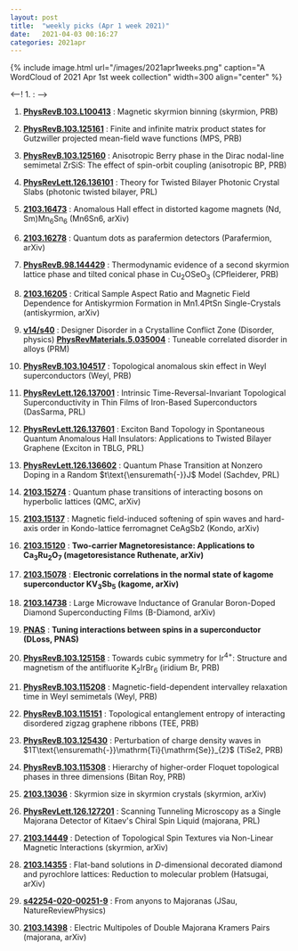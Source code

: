 ```yaml
---
layout: post
title:  "weekly picks (Apr 1 week 2021)"
date:   2021-04-03 00:16:27
categories: 2021apr
---
```


{% include image.html url="/images/2021apr1weeks.png" caption="A WordCloud of 2021 Apr 1st week collection" width=300 align="center" %}


<--! 1. **[]()** : -->

1. **[PhysRevB.103.L100413](https://link.aps.org/doi/10.1103/PhysRevB.103.L100413)** : Magnetic skyrmion binning (skyrmion, PRB)

1. **[PhysRevB.103.125161](https://link.aps.org/doi/10.1103/PhysRevB.103.125161)** : Finite and infinite matrix product states for Gutzwiller projected mean-field wave functions (MPS, PRB)

1. **[PhysRevB.103.125160](https://link.aps.org/doi/10.1103/PhysRevB.103.125160)** : Anisotropic Berry phase in the Dirac nodal-line semimetal ZrSiS: The effect of spin-orbit coupling (anisotropic BP, PRB)

1. **[PhysRevLett.126.136101](https://link.aps.org/doi/10.1103/PhysRevLett.126.136101)** : Theory for Twisted Bilayer Photonic Crystal Slabs (photonic twisted bilayer, PRL)

1. **[2103.16473](http://arxiv.org/abs/2103.16473)** : Anomalous Hall effect in distorted kagome magnets (Nd, Sm)Mn$_6$Sn$_6$ (Mn6Sn6, arXiv)

1. **[2103.16278](http://arxiv.org/abs/2103.16278)** : Quantum dots as parafermion detectors (Parafermion, arXiv)

1. **[PhysRevB.98.144429](https://link.aps.org/doi/10.1103/PhysRevB.98.144429)** : Thermodynamic evidence of a second skyrmion lattice phase and tilted conical phase in ${\mathrm{Cu}}_{2}{\mathrm{OSeO}}_{3}$ (CPfleiderer, PRB)

1. **[2103.16205](http://arxiv.org/abs/2103.16205)** : Critical Sample Aspect Ratio and Magnetic Field Dependence for Antiskyrmion Formation in Mn1.4PtSn Single-Crystals (antiskyrmion, arXiv)



1. **[v14/s40](https://physics.aps.org/articles/v14/s40)** : Designer Disorder in a Crystalline Conflict Zone (Disorder, physics) **[PhysRevMaterials.5.035004](https://link.aps.org/doi/10.1103/PhysRevMaterials.5.035004)** : Tuneable correlated disorder in alloys (PRM) 

1. **[PhysRevB.103.104517](https://link.aps.org/doi/10.1103/PhysRevB.103.104517)** : Topological anomalous skin effect in Weyl superconductors (Weyl, PRB)

1. **[PhysRevLett.126.137001](https://link.aps.org/doi/10.1103/PhysRevLett.126.137001)** : Intrinsic Time-Reversal-Invariant Topological Superconductivity in Thin Films of Iron-Based Superconductors (DasSarma, PRL)

1. **[PhysRevLett.126.137601](https://link.aps.org/doi/10.1103/PhysRevLett.126.137601)** : Exciton Band Topology in Spontaneous Quantum Anomalous Hall Insulators: Applications to Twisted Bilayer Graphene (Exciton in TBLG, PRL)

1. **[PhysRevLett.126.136602](https://link.aps.org/doi/10.1103/PhysRevLett.126.136602)** : Quantum Phase Transition at Nonzero Doping in a Random $t\text{\ensuremath{-}}J$ Model (Sachdev, PRL)


1. **[2103.15274](http://arxiv.org/abs/2103.15274)** : Quantum phase transitions of interacting bosons on hyperbolic lattices (QMC, arXiv)

1. **[2103.15137](http://arxiv.org/abs/2103.15137)** : Magnetic field-induced softening of spin waves and hard-axis order in Kondo-lattice ferromagnet CeAgSb2 (Kondo, arXiv)

1. **[2103.15120](http://arxiv.org/abs/2103.15120)** : **Two-carrier Magnetoresistance: Applications to Ca$_3$Ru$_2$O$_7$ (magetoresistance Ruthenate, arXiv)**

1. **[2103.15078](http://arxiv.org/abs/2103.15078)** : **Electronic correlations in the normal state of kagome superconductor KV$_3$Sb$_5$ (kagome, arXiv)**

1. **[2103.14738](http://arxiv.org/abs/2103.14738)** : Large Microwave Inductance of Granular Boron-Doped Diamond Superconducting Films (B-Diamond, arXiv)

1. **[PNAS](https://www.pnas.org/content/118/14/e2024837118)** : **Tuning interactions between spins in a superconductor (DLoss, PNAS)**



1. **[PhysRevB.103.125158](https://link.aps.org/doi/10.1103/PhysRevB.103.125158)** : Towards cubic symmetry for ${\mathrm{Ir}}^{4+}$: Structure and magnetism of the antifluorite ${\mathrm{K}}_{2}{\mathrm{IrBr}}_{6}$ (iridium Br, PRB)

1. **[PhysRevB.103.115208](https://link.aps.org/doi/10.1103/PhysRevB.103.115208)** : Magnetic-field-dependent intervalley relaxation time in Weyl semimetals (Weyl, PRB)

1. **[PhysRevB.103.115151](https://link.aps.org/doi/10.1103/PhysRevB.103.115151)** : Topological entanglement entropy of interacting disordered zigzag graphene ribbons (TEE, PRB)

1. **[PhysRevB.103.125430](https://link.aps.org/doi/10.1103/PhysRevB.103.125430)** : Perturbation of charge density waves in $1T\text{\ensuremath{-}}\mathrm{Ti}{\mathrm{Se}}_{2}$ (TiSe2, PRB)

1. **[PhysRevB.103.115308](https://link.aps.org/doi/10.1103/PhysRevB.103.115308)** : Hierarchy of higher-order Floquet topological phases in three dimensions (Bitan Roy, PRB)

1. **[2103.13036](https://arxiv.org/abs/2103.13036)** : Skyrmion size in skyrmion crystals (skyrmion, arXiv)

1. **[PhysRevLett.126.127201](https://link.aps.org/doi/10.1103/PhysRevLett.126.127201)** : Scanning Tunneling Microscopy as a Single Majorana Detector of Kitaev's Chiral Spin Liquid (majorana, PRL)

1. **[2103.14449](http://arxiv.org/abs/2103.14449)** : Detection of Topological Spin Textures via Non-Linear Magnetic Interactions (skyrmion, arXiv)

1. **[2103.14355](http://arxiv.org/abs/2103.14355)** : Flat-band solutions in $D$-dimensional decorated diamond and pyrochlore lattices: Reduction to molecular problem (Hatsugai, arXiv)

1. **[s42254-020-00251-9](https://www.nature.com/articles/s42254-020-00251-9)** : From anyons to Majoranas (JSau, NatureReviewPhysics)

1. **[2103.14398](http://arxiv.org/abs/2103.14398)** : Electric Multipoles of Double Majorana Kramers Pairs (majorana, arXiv)

